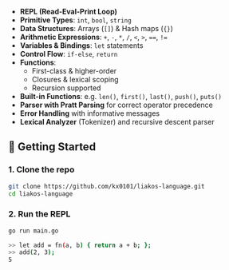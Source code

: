 - **REPL (Read-Eval-Print Loop)**
- **Primitive Types**: `int`, `bool`, `string`
- **Data Structures**: Arrays (`[]`) & Hash maps (`{}`)
- **Arithmetic Expressions**: `+`, `-`, `*`, `/`, `<`, `>`, `==`, `!=`
- **Variables & Bindings**: `let` statements
- **Control Flow**: `if-else`, `return`
- **Functions**:
  - First-class & higher-order
  - Closures & lexical scoping
  - Recursion supported
- **Built-in Functions**: e.g. `len()`, `first()`, `last()`, `push()`, `puts()`
- **Parser with Pratt Parsing** for correct operator precedence
- **Error Handling** with informative messages
- **Lexical Analyzer** (Tokenizer) and recursive descent parser

## 🚀 Getting Started

### 1. Clone the repo

```bash
git clone https://github.com/kx0101/liakos-language.git
cd liakos-language
```

### 2. Run the REPL
```bash
go run main.go

>> let add = fn(a, b) { return a + b; };
>> add(2, 3);
5
```
